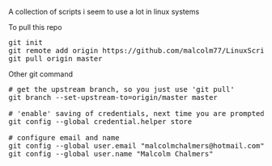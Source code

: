 
A collection of scripts i seem to use a lot in linux systems</br>

To pull this repo
<pre>
git init
git remote add origin https://github.com/malcolm77/LinuxScripts.git
git pull origin master
</pre>
Other git command</br>
<pre>
# get the upstream branch, so you just use 'git pull'
git branch --set-upstream-to=origin/master master

# 'enable' saving of credentials, next time you are prompted they will be saved
git config --global credential.helper store

# configure email and name
git config --global user.email "malcolmchalmers@hotmail.com"
git config --global user.name "Malcolm Chalmers"

</pre
